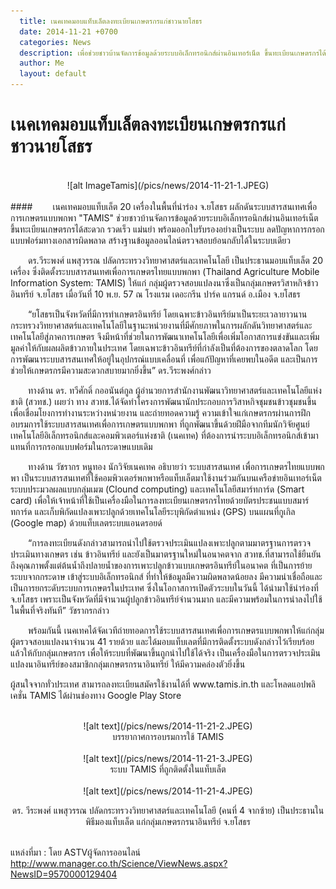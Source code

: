 ```yaml
---
  title: เนคเทคมอบแท็บเล็ตลงทะเบียนเกษตรกรแก่ชาวนายโสธร
  date: 2014-11-21 +0700		  
  categories: News		
  description: เพื่อช่วยชาวบ้านจัดการข้อมูลด้วยระบบอิเล็กทรอนิกส์ผ่านอินเทอร์เน็ต ขึ้นทะเบียนเกษตรกรได้สะดวก รวดเร็ว แม่นยำ
  author: Me		 
  layout: default
---
```


# เนคเทคมอบแท็บเล็ตลงทะเบียนเกษตรกรแก่ชาวนายโสธร  
<br>
<div style="text-align:center" markdown="1">
![alt ImageTamis](/pics/news/2014-11-21-1.JPEG)
</div>
<br>
#### &emsp;&emsp;เนคเทคมอบแท็บเล็ต 20 เครื่องในพื้นที่นำร่อง จ.ยโสธร ผลักดันระบบสารสนเทศเพื่อการเกษตรแบบพกพา "TAMIS" ช่วยชาวบ้านจัดการข้อมูลด้วยระบบอิเล็กทรอนิกส์ผ่านอินเทอร์เน็ต ขึ้นทะเบียนเกษตรกรได้สะดวก รวดเร็ว แม่นยำ พร้อมออกใบรับรองอย่างเป็นระบบ ลดปัญหาการกรอกแบบฟอร์มทางเอกสารผิดพลาด สร้างฐานข้อมูลออนไลน์ตรวจสอบย้อนกลับได้ในระบบเดียว  
<br>
<p>&emsp;&emsp;ดร.วีระพงศ์ แพสุวรรณ ปลัดกระทรวงวิทยาศาสตร์และเทคโนโลยี เป็นประธานมอบแท็บเล็ต 20 เครื่อง ซึ่งติดตั้งระบบสารสนเทศเพื่อการเกษตรไทยแบบพกพา (Thailand Agriculture Mobile Information System: TAMIS) ให้แก่ กลุ่มผู้ตรวจสอบแปลงนาซึ่งเป็นกลุ่มเกษตรวิสาหกิจข้าวอินทรีย์ จ.ยโสธร เมื่อวันที่ 10 พ.ย. 57 ณ โรงแรม เดอะกรีน ปาร์ค แกรนด์ อ.เมือง จ.ยโสธร</p>

<p>&emsp;&emsp;“ยโสธรเป็นจังหวัดที่มีการทำเกษตรอินทรีย์ โดยเฉพาะข้าวอินทรีย์มาเป็นระยะเวลายาวนาน กระทรวงวิทยาศาสตร์และเทคโนโลยีในฐานะหน่วยงานที่มีศักยภาพในการผลักดันวิทยาศาสตร์และเทคโนโลยีสู่ภาคการเกษตร จึงมีหน้าที่ช่วยในการพัฒนาเทคโนโลยีเพื่อเพิ่มโอกาสการแข่งขันและเพิ่มมูลค่าให้กับผลผลิตข้าวภายในประเทศ โดยเฉพาะข้าวอินทรีย์ที่กำลังเป็นที่ต้องการของตลาดโลก โดยการพัฒนาระบบสารสนเทศให้อยู่ในอุปกรณ์แบบเคลื่อนที่ เพื่อแก้ปัญหาที่เคยพบในอดีต และเป็นการช่วยให้เกษตรกรมีความสะดวกสบายมากยิ่งขึ้น” ดร.วีระพงศ์กล่าว</p>

<p>&emsp;&emsp;ทางด้าน ดร. ทวีศักดิ์ กออนันต์กูล ผู้อำนวยการสำนักงานพัฒนาวิทยาศาสตร์และเทคโนโลยีแห่งชาติ (สวทช.) เผยว่า ทาง สวทช.ได้จัดทำโครงการพัฒนานักประกอบการวิสาหกิจชุมชนข้าวชุมชนขึ้น เพื่อเชื่อมโยงการทำงานระหว่างหน่วยงาน และถ่ายทอดความรู้ ความเข้าใจแก่เกษตรกรผ่านการฝึกอบรมการใช้ระบบสารสนเทศเพื่อการเกษตรแบบพกพา ที่ถูกพัฒนาขึ้นด้วยฝีมือจากทีมนักวิจัยศูนย์เทคโนโลยีอิเล็กทรอนิกส์และคอมพิวเตอร์แห่งชาติ (เนคเทค) ที่ต้องการนำระบบอิเล็กทรอนิกส์เข้ามาแทนที่การกรอกแบบฟอร์มในกระดาษแบบเดิม</p>

<p>&emsp;&emsp;ทางด้าน วัชรากร หนูทอง นักวิจัยเนคเทค อธิบายว่า ระบบสารสนเทศ เพื่อการเกษตรไทยแบบพกพา เป็นระบบสารสนเทศที่ใช้คอมพิวเตอร์พกพาหรือแท็บเล็ตมาใช้งานร่วมกันบนเครือข่ายอินเทอร์เน็ต ระบบประมวลผลแบบกลุ่มเมฆ (Clound computing) และเทคโนโลยีสมาร์ทการ์ด (Smart card) เพื่อให้เจ้าหน้าที่ใช้เป็นเครื่องมือในการลงทะเบียนเกษตรกรไทยด้วยบัตรประชนแบบสมาร์ทการ์ด และเก็บพิกัดแปลงเพาะปลูกด้วยเทคโนโลยีระบุพิกัดตำแหน่ง (GPS) บนแผนที่กูเกิล (Google map) ด้วยแท็บเลตระบบแอนดรอยด์</p>

<p>&emsp;&emsp;“การลงทะเบียนดังกล่าวสามารถนำไปใช้ตรวจประเมินแปลงเพาะปลูกตามมาตรฐานการตรวจประเมินทางเกษตร เช่น ข้าวอินทรีย์ และยังเป็นมาตรฐานใหม่ในอนาคตจาก สวทช.ที่สามารถใช้ยืนยันถึงคุณภาพตั้งแต่ต้นน้ำถึงปลายน้ำของการเพาะปลูกข้าวแบบเกษตรอินทรีย์ในอนาคต ที่เป็นการย้ายระบบจากกระดาษ เข้าสู่ระบบอิเล็กทรอนิกส์ ที่ทำให้ข้อมูลมีความผิดพลาดน้อยลง มีความน่าเชื่อถือและเป็นการยกระดับระบบการเกษตรในประเทศ ซึ่งในโอกาสการเปิดตัวระบบในวันนี้ ได้นำมาใช้นำร่องที่ จ.ยโสธร เพราะเป็นจังหวัดที่มีจำนวนผู้ปลูกข้าวอินทรีย์จำนวนมาก และมีความพร้อมในการนำลงไปใช้ในพื้นที่จริงทันที” วัชรากรกล่าว</p>

<p>&emsp;&emsp;พร้อมกันนี้ เนคเทคได้จัดเวทีถ่ายทอดการใช้ระบบสารสนเทศเพื่อการเกษตรแบบพกพาให้แก่กลุ่มผู้ตรวจสอบแปลงนาจำนวน 41 รายด้วย และได้มอบแท็บเลตที่มีการติดตั้งระบบดังกล่าวไว้เรียบร้อยแล้วให้กับกลุ่มเกษตรกร เพื่อให้ระบบที่พัฒนาขึ้นถูกนำไปใช้ได้จริง เป็นเครื่องมือในการตรวจประเมินแปลงนาอินทรีย์ของสมาชิกกลุ่มเกษตรกรนาอินทรีย์ ให้มีความคล่องตัวยิ่งขึ้น</p>


<p>ผู้สนใจจากทั่วประเทศ สามารถลงทะเบียนสมัครใช้งานได้ที่ www.tamis.in.th และโหลดแอปพลิเคชั่น TAMIS ได้ผ่านช่องทาง Google Play Store </p>
<br>
<div style="text-align:center" markdown="1">
![alt text](/pics/news/2014-11-21-2.JPEG)
<br>
บรรยากาศการอบรมการใช้ TAMIS
</div>
<br>
<div style="text-align:center" markdown="1">
![alt text](/pics/news/2014-11-21-3.JPEG)<br>
ระบบ TAMIS ที่ถูกติดตั้งในแท็บเล็ต
</div>
<br>
<div style="text-align:center" markdown="1">
![alt text](/pics/news/2014-11-21-4.JPEG)<br>

ดร. วีระพงศ์ แพสุวรรณ ปลัดกระทรวงวิทยาศาสตร์และเทคโนโลยี (คนที่ 4 จากซ้าย) เป็นประธานในพิธีมองแท็บเล็ต แก่กลุ่มเกษตรกรนาอินทรีย์ จ.ยโสธร
</div>
<br>
แหล่งที่มา : โดย ASTVผู้จัดการออนไลน์	<a href="http://www.manager.co.th/Science/ViewNews.aspx?NewsID=9570000129404"target="blank">
http://www.manager.co.th/Science/ViewNews.aspx?NewsID=9570000129404</a>
<br>
